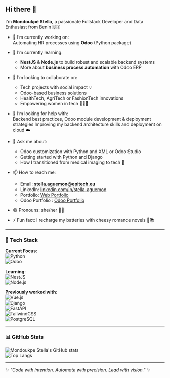 ## Hi there 👋

I'm **Mondoukpè Stella**, a passionate Fullstack Developer and Data Enthusiast from Benin 🇧🇯

- 🔭 I’m currently working on:  
  Automating HR processes using **Odoo** (Python package)

- 🌱 I’m currently learning:  
  - **NestJS** & **Node.js** to build robust and scalable backend systems  
  - More about **business process automation** with Odoo ERP

- 👯 I’m looking to collaborate on:  
  - Tech projects with social impact 💡  
  - Odoo-based business solutions  
  - HealthTech, AgriTech or FashionTech innovations
  - Empowering women in tech 💪🏾✨

- 🤔 I’m looking for help with:  
  Backend best practices, Odoo module development & deployment strategies
  Improving my backend architecture skills and deployment on cloud ☁️

- 💬 Ask me about:  
  - Odoo customization with Python and XML or Odoo Studio
  - Getting started with Python and Django  
  - How I transitioned from medical imaging to tech 🚀

- 📫 How to reach me:  
  - Email: **stella.aguemon@epitech.eu**  
  - LinkedIn: [linkedin.com/in/stella-aguemon](https://linkedin.com/in/stella-aguemon)
  - Portfolio: [Web Portfolio](https://stella-aguemon.vercel.app)
  - Odoo Portfolio : [Odoo Portfolio](https://stella-aguemon.odoo.com)

- 😄 Pronouns: she/her 👩🏾  
- ⚡ Fun fact: I recharge my batteries with cheesy romance novels 💞📚

---

### 🧰 Tech Stack

**Current Focus**:  
![Python](https://img.shields.io/badge/Python-3776AB?style=flat&logo=python&logoColor=white)  
![Odoo](https://img.shields.io/badge/Odoo-714B67?style=flat&logo=odoo&logoColor=white)

**Learning**:  
![NestJS](https://img.shields.io/badge/NestJS-E0234E?style=flat&logo=nestjs&logoColor=white)  
![Node.js](https://img.shields.io/badge/Node.js-339933?style=flat&logo=nodedotjs&logoColor=white)

**Previously worked with**:  
![Vue.js](https://img.shields.io/badge/Vue.js-35495E?style=flat&logo=vue.js&logoColor=4FC08D)  
![Django](https://img.shields.io/badge/Django-092E20?style=flat&logo=django&logoColor=white)  
![FastAPI](https://img.shields.io/badge/FastAPI-005571?style=flat&logo=fastapi)  
![TailwindCSS](https://img.shields.io/badge/TailwindCSS-06B6D4?style=flat&logo=tailwindcss&logoColor=white)  
![PostgreSQL](https://img.shields.io/badge/PostgreSQL-316192?style=flat&logo=postgresql&logoColor=white)

---

### 📊 GitHub Stats

![Mondoukpe Stella's GitHub stats](https://github-readme-stats.vercel.app/api?username=MondoukpeStella&show_icons=true&theme=radical)  
![Top Langs](https://github-readme-stats.vercel.app/api/top-langs/?username=MondoukpeStella&layout=compact&theme=radical)

---

✨ *"Code with intention. Automate with precision. Lead with vision."* ✨
